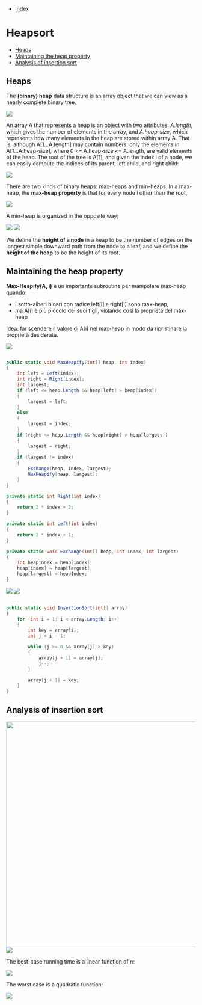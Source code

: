* [Index](https://github.com/KiraDiShira/AlgorithmsAndDataStructures/blob/master/README.md#project-title)

# Heapsort

* [Heaps](#heaps)
* [Maintaining the heap property](#maintaining-the-heap-property)
* [Analysis of insertion sort](#analysis-of-insertion-sort)

## Heaps

The **(binary) heap** data structure is an array object that we can view as a nearly complete binary tree.

<img src="https://github.com/KiraDiShira/AlgorithmsAndDataStructures/blob/master/RepoFiles/Heapsort/Images/heaps.PNG" />

An array A that represents a heap is an object with two attributes: *A.length*, which gives the number of elements in the array, and
*A.heap-size*, which represents how many elements in the heap are stored within array A. That is, although A[1...A.length] may contain numbers, only the elements in A[1...A:heap-size], where 0 <= A.heap-size <= A.length, are valid elements of the heap. The root of the tree is A[1], and given the index i of a node, we can easily compute the indices of its parent, left child, and right child:

<img src="https://github.com/KiraDiShira/AlgorithmsAndDataStructures/blob/master/RepoFiles/Heapsort/Images/ParentLeftRight.PNG" />

There are two kinds of binary heaps: max-heaps and min-heaps. In a max-heap, the **max-heap property** is that for every node i
other than the root,

<img src="https://github.com/KiraDiShira/AlgorithmsAndDataStructures/blob/master/RepoFiles/Heapsort/Images/maxheapformula.PNG" />

A min-heap is organized in the opposite way;

<img src="https://github.com/KiraDiShira/AlgorithmsAndDataStructures/blob/master/RepoFiles/Heapsort/Images/minheapformula.PNG" />

<img src="https://github.com/KiraDiShira/AlgorithmsAndDataStructures/blob/master/RepoFiles/Heapsort/Images/max-heap-min-heap.jpg" />

We define the **height of a node** in a heap to be the number of edges on the longest simple downward path from the node to a leaf, and
we define the **height of the heap** to be the height of its root.

## Maintaining the heap property

**Max-Heapify(A, i)** è un importante subroutine per manipolare max-heap quando:
* i sotto-alberi binari con radice left[i] e right[i] sono max-heap,
* ma A[i] è più piccolo dei suoi figli, violando così la proprietà del max-heap

Idea: far scendere il valore di A[i] nel max-heap in modo da ripristinare la proprietà desiderata.

<img src="https://github.com/KiraDiShira/AlgorithmsAndDataStructures/blob/master/RepoFiles/Heapsort/Images/MaxHeapify1.PNG" />

```c#

public static void MaxHeapify(int[] heap, int index)
{
    int left = Left(index);
    int right = Right(index);
    int largest;
    if (left <= heap.Length && heap[left] > heap[index])
    {
        largest = left;
    }
    else
    {
        largest = index;
    }
    if (right <= heap.Length && heap[right] > heap[largest])
    {
        largest = right;
    }
    if (largest != index)
    {
        Exchange(heap, index, largest);
        MaxHeapify(heap, largest);
    }
}

private static int Right(int index)
{
    return 2 * index + 2;
}

private static int Left(int index)
{
    return 2 * index + 1;
}

private static void Exchange(int[] heap, int index, int largest)
{
    int heapIndex = heap[index];
    heap[index] = heap[largest];
    heap[largest] = heapIndex;
}
```
<img src="https://github.com/KiraDiShira/AlgorithmsAndDataStructures/blob/master/RepoFiles/Heapsort/Images/MaxHeapify2.PNG" />

<img src="https://github.com/KiraDiShira/AlgorithmsAndDataStructures/blob/master/RepoFiles/Heapsort/Images/MaxHeapify3.PNG" />


```c#

public static void InsertionSort(int[] array)
{
    for (int i = 1; i < array.Length; i++)
    {
        int key = array[i];
        int j = i - 1;

        while (j >= 0 && array[j] > key)
        {
            array[j + 1] = array[j];
            j--;
        }
        
        array[j + 1] = key;
    }
}
```

## Analysis of insertion sort
<img src="https://github.com/KiraDiShira/AlgorithmsAndDataStructures/blob/master/RepoFiles/InsertionSort/InsertionSortRunningTime.PNG" width="600">

<img src="https://github.com/KiraDiShira/AlgorithmsAndDataStructures/blob/master/RepoFiles/InsertionSort/InsertionSortRunningTimeFormula.PNG">

The best-case running time is a linear function of n:

<img src="https://github.com/KiraDiShira/AlgorithmsAndDataStructures/blob/master/RepoFiles/InsertionSort/insertionsortbestcase.PNG">

The worst case is a quadratic function:

<img src="https://github.com/KiraDiShira/AlgorithmsAndDataStructures/blob/master/RepoFiles/InsertionSort/inssortWorscase.PNG">
